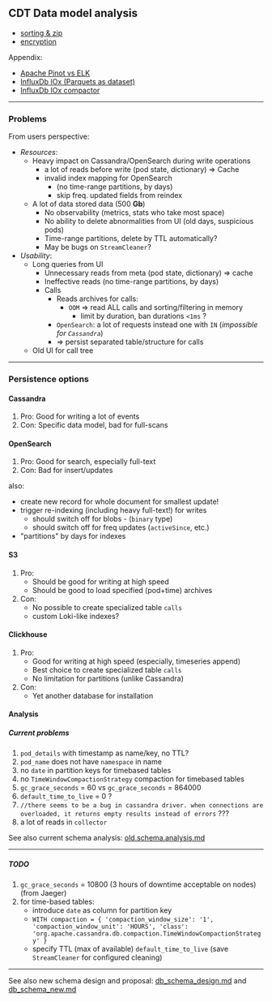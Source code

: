 
## CDT Data model analysis


- [sorting & zip](https://www.uber.com/en-IN/blog/cost-efficiency-big-data)
- [encryption](https://github.com/apache/parquet-format/blob/master/Encryption.md)

Appendix:

- [Apache Pinot vs ELK](https://www.uber.com/en-IN/blog/real-time-analytics-for-mobile-app-crashes)
- [InfluxDb IOx (Parquets as dataset)](https://www.youtube.com/watch?v=Zaei3l3qk0c)
- [InfluxDb IOx compactor](https://github.com/influxdata/influxdb/blob/main/docs/compactor.md)

------------

### Problems

From users perspective:

- _Resources_:
  - Heavy impact on Cassandra/OpenSearch during write operations
    - a lot of reads before write (pod state, dictionary) => Cache
    - invalid index mapping for OpenSearch
      - (no time-range partitions, by days)
      - skip freq. updated fields from reindex
  - A lot of data stored data (500 **Gb**)
    - No observability (metrics, stats who take most space)
    - No ability to delete abnormalities from UI (old days, suspicious pods)
    - Time-range partitions, delete by TTL automatically?
    - May be bugs on `StreamCleaner`?
- _Usability_:
  - Long queries from UI
    - Unnecessary reads from meta (pod state, dictionary) => cache
    - Ineffective reads (no time-range partitions, by days)
    - Calls
      - Reads archives for calls:
        - `OOM` => read ALL calls and sorting/filtering in memory
          - limit by duration, ban durations `<1ms` ?
      - `OpenSearch`: a lot of requests instead one with `IN` (_impossible for `Cassandra`_)
      - => persist separated table/structure for calls
  - Old UI for call tree

------------

### Persistence options

#### Cassandra

1. Pro: Good for writing a lot of events
2. Con: Specific data model, bad for full-scans

#### OpenSearch

1. Pro: Good for search, especially full-text
2. Con: Bad for insert/updates

also:

- create new record for whole document for smallest update!
- trigger re-indexing (including heavy full-text!) for writes
  - should switch off for blobs - (`binary` type)
  - should switch off for freq updates (`activeSince`, etc.)
- "partitions" by days for indexes

#### S3

1. Pro:
   - Should be good for writing at high speed
   - Should be good to load specified (pod+time) archives
2. Con:
   - No possible to create specialized table `calls`
   - custom Loki-like indexes?

#### Clickhouse

1. Pro:
   - Good for writing at high speed (especially, timeseries append)
   - Best choice to create specialized table `calls`
   - No limitation for partitions (unlike Cassandra)
2. Con:
   - Yet another database for installation

#### Analysis

##### Current problems

1. `pod_details` with timestamp as name/key, no TTL?
2. `pod_name` does not have `namespace` in name
3. no `date` in partition keys for timebased tables
4. no `TimeWindowCompactionStrategy` compaction for timebased tables
5. `gc_grace_seconds` = 60 vs `gc_grace_seconds` = 864000
6. `default_time_to_live` = 0 ?
7. `//there seems to be a bug in cassandra driver. when connections are overloaded,
 it returns empty results instead of errors` ???
8. a lot of reads in `collector`

See also current schema analysis: [old.schema.analysis.md](old.schema.analysis.md)

------------

##### TODO

1. `gc_grace_seconds` = 10800 (3 hours of downtime acceptable on nodes) (from Jaeger)
2. for time-based tables:
   - introduce `date` as column for partition key
   - `WITH compaction = { 'compaction_window_size': '1', 'compaction_window_unit': 'HOURS',
   'class': 'org.apache.cassandra.db.compaction.TimeWindowCompactionStrategy' }`
   - specify TTL (max of available) `default_time_to_live`  (save `StreamCleaner` for configured cleaning)

------------

See also new schema design and proposal: [db_schema_design.md](db_schema_design.md) and  [db_schema_new.md](db_schema_new.md)
